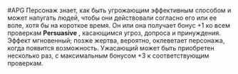 #APG
Персонаж знает, как быть угрожающим эффективным способом и может напугать людей, чтобы они действовали согласно его или ее воле, хотя бы на короткое время. Он или она получает бонус +1 ко всем проверкам **Persuasive** , касающимся угроз, допроса и принуждения. Эффект мгновенный; позже жертва, вероятно, оклеветает персонажа, когда появится возможность. Ужасающий может быть приобретен несколько раз, с максимальным бонусом +3 к соответствующим проверкам. 